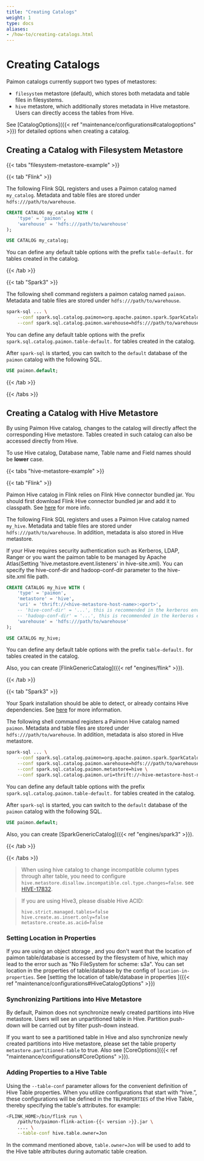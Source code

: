 ```yaml
---
title: "Creating Catalogs"
weight: 1
type: docs
aliases:
- /how-to/creating-catalogs.html
---
```

<!--
Licensed to the Apache Software Foundation (ASF) under one
or more contributor license agreements.  See the NOTICE file
distributed with this work for additional information
regarding copyright ownership.  The ASF licenses this file
to you under the Apache License, Version 2.0 (the
"License"); you may not use this file except in compliance
with the License.  You may obtain a copy of the License at

  http://www.apache.org/licenses/LICENSE-2.0

Unless required by applicable law or agreed to in writing,
software distributed under the License is distributed on an
"AS IS" BASIS, WITHOUT WARRANTIES OR CONDITIONS OF ANY
KIND, either express or implied.  See the License for the
specific language governing permissions and limitations
under the License.
-->

# Creating Catalogs

Paimon catalogs currently support two types of metastores:

* `filesystem` metastore (default), which stores both metadata and table files in filesystems.
* `hive` metastore, which additionally stores metadata in Hive metastore. Users can directly access the tables from Hive.

See [CatalogOptions]({{< ref "maintenance/configurations#catalogoptions" >}}) for detailed options when creating a catalog.

## Creating a Catalog with Filesystem Metastore

{{< tabs "filesystem-metastore-example" >}}

{{< tab "Flink" >}}

The following Flink SQL registers and uses a Paimon catalog named `my_catalog`. Metadata and table files are stored under `hdfs:///path/to/warehouse`.

```sql
CREATE CATALOG my_catalog WITH (
    'type' = 'paimon',
    'warehouse' = 'hdfs:///path/to/warehouse'
);

USE CATALOG my_catalog;
```

You can define any default table options with the prefix `table-default.` for tables created in the catalog.

{{< /tab >}}

{{< tab "Spark3" >}}

The following shell command registers a paimon catalog named `paimon`. Metadata and table files are stored under `hdfs:///path/to/warehouse`.

```bash
spark-sql ... \
    --conf spark.sql.catalog.paimon=org.apache.paimon.spark.SparkCatalog \
    --conf spark.sql.catalog.paimon.warehouse=hdfs:///path/to/warehouse
```

You can define any default table options with the prefix `spark.sql.catalog.paimon.table-default.` for tables created in the catalog.

After `spark-sql` is started, you can switch to the `default` database of the `paimon` catalog with the following SQL.

```sql
USE paimon.default;
```

{{< /tab >}}

{{< /tabs >}}

## Creating a Catalog with Hive Metastore

By using Paimon Hive catalog, changes to the catalog will directly affect the corresponding Hive metastore. Tables created in such catalog can also be accessed directly from Hive.

To use Hive catalog, Database name, Table name and Field names should be **lower** case.

{{< tabs "hive-metastore-example" >}}

{{< tab "Flink" >}}

Paimon Hive catalog in Flink relies on Flink Hive connector bundled jar. You should first download Flink Hive connector bundled jar and add it to classpath. See [here](https://nightlies.apache.org/flink/flink-docs-stable/docs/connectors/table/hive/overview/#using-bundled-hive-jar) for more info.

The following Flink SQL registers and uses a Paimon Hive catalog named `my_hive`. Metadata and table files are stored under `hdfs:///path/to/warehouse`. In addition, metadata is also stored in Hive metastore.

If your Hive requires security authentication such as Kerberos, LDAP, Ranger or you want the paimon table to be managed
by Apache Atlas(Setting 'hive.metastore.event.listeners' in hive-site.xml). You can specify the hive-conf-dir and
hadoop-conf-dir parameter to the hive-site.xml file path. 

```sql
CREATE CATALOG my_hive WITH (
    'type' = 'paimon',
    'metastore' = 'hive',
    'uri' = 'thrift://<hive-metastore-host-name>:<port>',
    -- 'hive-conf-dir' = '...', this is recommended in the kerberos environment
    -- 'hadoop-conf-dir' = '...', this is recommended in the kerberos environment
    'warehouse' = 'hdfs:///path/to/warehouse'
);

USE CATALOG my_hive;
```

You can define any default table options with the prefix `table-default.` for tables created in the catalog.

Also, you can create [FlinkGenericCatalog]({{< ref "engines/flink" >}}).

{{< /tab >}}

{{< tab "Spark3" >}}

Your Spark installation should be able to detect, or already contains Hive dependencies. See [here](https://spark.apache.org/docs/latest/sql-data-sources-hive-tables.html) for more information.

The following shell command registers a Paimon Hive catalog named `paimon`. Metadata and table files are stored under `hdfs:///path/to/warehouse`. In addition, metadata is also stored in Hive metastore.

```bash
spark-sql ... \
    --conf spark.sql.catalog.paimon=org.apache.paimon.spark.SparkCatalog \
    --conf spark.sql.catalog.paimon.warehouse=hdfs:///path/to/warehouse \
    --conf spark.sql.catalog.paimon.metastore=hive \
    --conf spark.sql.catalog.paimon.uri=thrift://<hive-metastore-host-name>:<port>
```

You can define any default table options with the prefix `spark.sql.catalog.paimon.table-default.` for tables created in the catalog.

After `spark-sql` is started, you can switch to the `default` database of the `paimon` catalog with the following SQL.

```sql
USE paimon.default;
```

Also, you can create [SparkGenericCatalog]({{< ref "engines/spark3" >}}).

{{< /tab >}}

{{< /tabs >}}

> When using hive catalog to change incompatible column types through alter table, you need to configure `hive.metastore.disallow.incompatible.col.type.changes=false`. see [HIVE-17832](https://issues.apache.org/jira/browse/HIVE-17832).

> If you are using Hive3, please disable Hive ACID:
>
> ```shell
> hive.strict.managed.tables=false
> hive.create.as.insert.only=false
> metastore.create.as.acid=false
> ```

### Setting Location in Properties

If you are using an object storage , and you don't want that the location of paimon table/database is accessed by the filesystem of hive,
which may lead to the error such as "No FileSystem for scheme: s3a".
You can set location in the properties of table/database by the config of `location-in-properties`. See
[setting the location of table/database in properties ]({{< ref "maintenance/configurations#HiveCatalogOptions" >}})

### Synchronizing Partitions into Hive Metastore

By default, Paimon does not synchronize newly created partitions into Hive metastore. Users will see an unpartitioned table in Hive. Partition push-down will be carried out by filter push-down instead.

If you want to see a partitioned table in Hive and also synchronize newly created partitions into Hive metastore, please set the table property `metastore.partitioned-table` to true. Also see [CoreOptions]({{< ref "maintenance/configurations#CoreOptions" >}}).

### Adding Properties to a Hive Table

Using the `--table-conf` parameter allows for the convenient definition of Hive Table properties. When you utilize configurations
that start with “hive.”, these configurations will be defined in the `TBLPROPERTIES` of the Hive Table, thereby specifying the table's attributes.
for example:
```bash
<FLINK_HOME>/bin/flink run \
    /path/to/paimon-flink-action-{{< version >}}.jar \
    .... \
    --table-conf hive.table.owner=Jon
```
In the command mentioned above, `table.owner=Jon` will be used to add to the Hive table attributes during automatic table creation.
